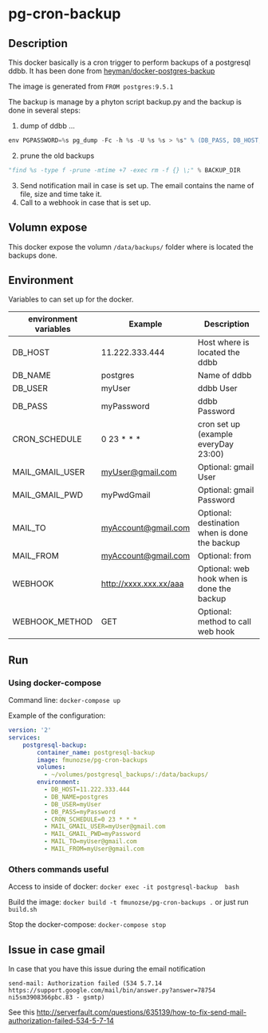 # pg-cron-backup

## Description
This docker basically is a cron trigger to perform backups of a postgresql ddbb.  It has been done from 
[heyman/docker-postgres-backup](https://github.com/heyman/docker-postgres-backup)

The image is generated from `FROM postgres:9.5.1`

The backup is manage by a phyton script backup.py and the backup is done in several steps:

1. dump of ddbb ...  
```python
env PGPASSWORD=%s pg_dump -Fc -h %s -U %s %s > %s" % (DB_PASS, DB_HOST, DB_USER, DB_NAME, backup_file))
```
2. prune the old backups
```python
"find %s -type f -prune -mtime +7 -exec rm -f {} \;" % BACKUP_DIR
```
3. Send notification mail in case is set up.  The email contains the name of file, size and time take it.
4. Call to a webhook in case that is set up.


## Volumn expose
This docker expose the volumn `/data/backups/` folder where is located the backups done. 

## Environment

Variables to can set up for the docker.

| environment variables | Example 						| Description 						| 
| --------------------- | ------- 						| ----------- 						|
| DB_HOST				| 11.222.333.444				| Host where is located the ddbb    |
| DB_NAME 				| postgres						| Name of ddbb 						|
| DB_USER				| myUser						| ddbb User   						|
| DB_PASS				| myPassword					| ddbb Password						|
| CRON_SCHEDULE			| 0 23 * * * 					| cron set up (example everyDay 23:00)|
| MAIL_GMAIL_USER		| myUser@gmail.com 				| Optional: gmail User				|
| MAIL_GMAIL_PWD		| myPwdGmail	 				| Optional: gmail Password 			|
| MAIL_TO				| myAccount@gmail.com 			| Optional: destination when is done the backup |
| MAIL_FROM				| myAccount@gmail.com 			| Optional: from  					|
| WEBHOOK				| http://xxxx.xxx.xx/aaa 		| Optional: web hook when is done the backup 	|
| WEBHOOK_METHOD		| GET 							| Optional: method to call web hook  |


## Run 

### Using docker-compose

Command line:
` docker-compose up `

Example of the configuration:
```yaml
version: '2'
services:
    postgresql-backup:
        container_name: postgresql-backup
        image: fmunozse/pg-cron-backups
        volumes:
          - ~/volumes/postgresql_backups/:/data/backups/
        environment:
          - DB_HOST=11.222.333.444
          - DB_NAME=postgres
          - DB_USER=myUser
          - DB_PASS=myPassword
          - CRON_SCHEDULE=0 23 * * *
          - MAIL_GMAIL_USER=myUser@gmail.com
          - MAIL_GMAIL_PWD=myPassword
          - MAIL_TO=myUser@gmail.com
          - MAIL_FROM=myUser@gmail.com

```

### Others commands useful

Access to inside of docker:
`docker exec -it postgresql-backup  bash`

Build the image:
`docker build -t fmunozse/pg-cron-backups .`   or just run `build.sh`

Stop the docker-compose:
` docker-compose stop `



## Issue in case gmail
In case that you have this issue during the email notification
```
send-mail: Authorization failed (534 5.7.14 https://support.google.com/mail/bin/answer.py?answer=78754 ni5sm3908366pbc.83 - gsmtp)
```

See this http://serverfault.com/questions/635139/how-to-fix-send-mail-authorization-failed-534-5-7-14

